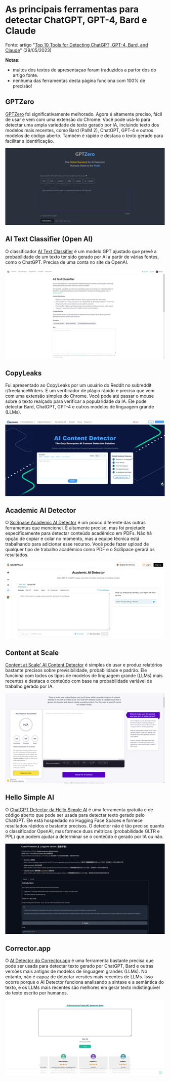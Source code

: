 # As principais ferramentas para detectar ChatGPT, GPT-4, Bard e Claude

Fonte: artigo "[Top 10 Tools for Detecting ChatGPT, GPT-4, Bard, and Claude](https://www.kdnuggets.com/2023/05/top-10-tools-detecting-chatgpt-gpt4-bard-llms.html)" (29/05/2023)

**Notas**: 
- muitos dos textos de apresentaçao foram traduzidos a partor dos do artigo fonte.
- nenhuma das ferramentas desta página funciona com 100% de precisão!

## GPTZero

[GPTZero](https://gptzero.me/) foi significativamente melhorado. Agora é altamente preciso, fácil de usar e vem com uma extensão do Chrome. Você pode usá-lo para detectar uma ampla variedade de texto gerado por IA, incluindo texto dos modelos mais recentes, como Bard (PalM 2), ChatGPT, GPT-4 e outros modelos de código aberto. Também é rápido e destaca o texto gerado para facilitar a identificação.

<img src="../imagens/gptzero.png" alt="">

## AI Text Classifier (Open AI)

O classificador [AI Text Classifier](https://platform.openai.com/ai-text-classifier) é um modelo GPT ajustado que prevê a probabilidade de um texto ter sido gerado por AI a partir de várias fontes, como o ChatGPT. Precisa de uma conta no site da OpenAI.

<img src="../imagens/aitextclassifier.png" alt="">

## CopyLeaks

Fui apresentado ao CopyLeaks por um usuário do Reddit no subreddit r/freelanceWriters. É um verificador de plágio rápido e preciso que vem com uma extensão simples do Chrome. Você pode até passar o mouse sobre o texto realçado para verificar a popularidade da IA. Ele pode detectar Bard, ChatGPT, GPT-4 e outros modelos de linguagem grande (LLMs).

<img src="../imagens/aicopyleaks.png" alt="">

## Academic AI Detector

O [SciSpace Academic AI Detector](https://typeset.io/ai-detector) é um pouco diferente das outras ferramentas que mencionei. É altamente preciso, mas foi projetado especificamente para detectar conteúdo acadêmico em PDFs. Não há opção de copiar e colar no momento, mas a equipe técnica está trabalhando para adicionar esse recurso. Você pode fazer upload de qualquer tipo de trabalho acadêmico como PDF e o SciSpace gerará os resultados.

<img src="../imagens/academicaidetector.png" alt="">

## Content at Scale

[Content at Scale' AI Content Detector](https://contentatscale.ai/ai-content-detector/) é simples de usar e produz relatórios bastante precisos sobre previsibilidade, probabilidade e padrão. Ele funciona com todos os tipos de modelos de linguagem grande (LLMs) mais recentes e destaca o conteúdo com base na probabilidade variável de trabalho gerado por IA.

<img src="../imagens/contentatscale.png" alt="">

## Hello Simple AI

O [ChatGPT Detector da Hello Simple AI](https://hello-simpleai-chatgpt-detector-ling.hf.space/) é uma ferramenta gratuita e de código aberto que pode ser usada para detectar texto gerado pelo ChatGPT. Ele está hospedado no Hugging Face Spaces e fornece resultados rápidos e bastante precisos. O detector não é tão preciso quanto o classificador OpenAI, mas fornece duas métricas (probabilidade GLTR e PPL) que podem ajudar a determinar se o conteúdo é gerado por IA ou não.

<img src="../imagens/hfdetector.png" alt="">

## Corrector.app

O [AI Detector do Corrector.app](https://corrector.app/ai-content-detector/) é uma ferramenta bastante precisa que pode ser usada para detectar texto gerado por ChatGPT, Bard e outras versões mais antigas de modelos de linguagem grandes (LLMs). No entanto, não é capaz de detectar versões mais recentes de LLMs. Isso ocorre porque o AI Detector funciona analisando a sintaxe e a semântica do texto, e os LLMs mais recentes são melhores em gerar texto indistinguível do texto escrito por humanos.

<img src="../imagens/aidetector.png" alt="">


